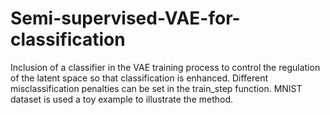 # Semi-supervised-VAE-for-classification
Inclusion of a classifier in the VAE training process to control the regulation of the latent space so that classification is enhanced. Different misclassification penalties can be set in the train_step function. MNIST dataset is used a toy example to illustrate the method.
